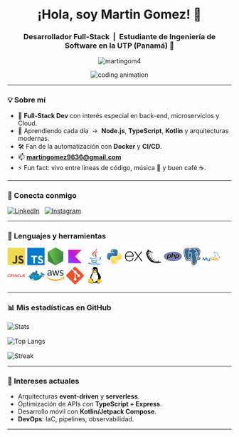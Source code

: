 <h1 align="center">¡Hola, soy Martin Gomez! 👋</h1>
<h3 align="center">Desarrollador Full-Stack &nbsp;|&nbsp; Estudiante de Ingeniería de Software en la UTP (Panamá) 🌟</h3>

<p align="center">
  <img src="https://komarev.com/ghpvc/?username=martingom4&label=Visitas%20al%20perfil&color=0e75b6&style=flat" alt="martingom4" />
</p>

<p align="center">
  <img src="https://github.com/Adam-pw/Adam-pw/blob/main/animation_500_kxa883sd.gif" width="250" alt="coding animation" />
</p>

---

### 💡 Sobre mí
- 🎯 **Full-Stack Dev** con interés especial en back-end, microservicios y Cloud.
- 🌱 Aprendiendo cada día &nbsp;→&nbsp; **Node.js**, **TypeScript**, **Kotlin** y arquitecturas modernas.
- 🛠️ Fan de la automatización con **Docker** y **CI/CD**.
- 📫 **martingomez9636@gmail.com**
- ⚡ Fun fact: vivo entre líneas de código, música 🎵 y buen café ☕️.

---

### 🤝 Conecta conmigo
[![LinkedIn](https://raw.githubusercontent.com/rahuldkjain/github-profile-readme-generator/master/src/images/icons/Social/linked-in-alt.svg)](https://www.linkedin.com/in/martingom4/)
&nbsp;
[![Instagram](https://raw.githubusercontent.com/rahuldkjain/github-profile-readme-generator/master/src/images/icons/Social/instagram.svg)](https://instagram.com/martingom4)

---

### 🧰 Lenguajes y herramientas

<p>
  <!-- Core -->
  <img src="https://raw.githubusercontent.com/devicons/devicon/master/icons/javascript/javascript-original.svg" title="JavaScript" width="40" height="40"/>
  <img src="https://raw.githubusercontent.com/devicons/devicon/master/icons/typescript/typescript-original.svg" title="TypeScript" width="40" height="40"/>
  <img src="https://raw.githubusercontent.com/devicons/devicon/master/icons/nodejs/nodejs-original.svg" title="Node.js" width="40" height="40"/>
  <img src="https://raw.githubusercontent.com/devicons/devicon/master/icons/kotlin/kotlin-original.svg" title="Kotlin" width="40" height="40"/>
  <img src="https://raw.githubusercontent.com/devicons/devicon/master/icons/java/java-original.svg" title="Java" width="40" height="40"/>
  <img src="https://raw.githubusercontent.com/devicons/devicon/master/icons/python/python-original.svg" title="Python" width="40" height="40"/>
  
  <!-- Back-end / Databases -->
  <img src="https://raw.githubusercontent.com/devicons/devicon/master/icons/express/express-original.svg" title="Express" width="40" height="40"/>
  <img src="https://raw.githubusercontent.com/devicons/devicon/master/icons/flask/flask-original.svg" title="Flask" width="40" height="40"/>
  <img src="https://raw.githubusercontent.com/devicons/devicon/master/icons/php/php-original.svg" title="PHP" width="40" height="40"/>
  <img src="https://raw.githubusercontent.com/devicons/devicon/master/icons/postgresql/postgresql-original.svg" title="PostgreSQL" width="40" height="40"/>
  <img src="https://raw.githubusercontent.com/devicons/devicon/master/icons/mysql/mysql-original-wordmark.svg" title="MySQL" width="40" height="40"/>
  <img src="https://raw.githubusercontent.com/devicons/devicon/master/icons/oracle/oracle-original.svg" title="Oracle" width="40" height="40"/>

  <!-- Tools / Cloud -->
  <img src="https://raw.githubusercontent.com/devicons/devicon/master/icons/docker/docker-original.svg" title="Docker" width="40" height="40"/>
  <img src="https://raw.githubusercontent.com/devicons/devicon/master/icons/amazonwebservices/amazonwebservices-original-wordmark.svg" title="AWS" width="40" height="40"/>
  <img src="https://raw.githubusercontent.com/devicons/devicon/master/icons/git/git-original.svg" title="Git" width="40" height="40"/>
  <img src="https://raw.githubusercontent.com/devicons/devicon/master/icons/linux/linux-original.svg" title="Linux" width="40" height="40"/>
</p>

---

### 📊 Mis estadísticas en GitHub
<p>
  <img align="center" src="https://github-readme-stats.vercel.app/api?username=martingom4&show_icons=true&theme=github_dark&hide_border=true" alt="Stats" />
</p>
<p>
  <img align="center" src="https://github-readme-stats.vercel.app/api/top-langs/?username=martingom4&layout=compact&theme=github_dark&hide_border=true" alt="Top Langs" />
</p>
<p>
  <img align="center" src="https://github-readme-streak-stats.herokuapp.com/?user=martingom4&theme=dark&hide_border=true" alt="Streak" />
</p>

---

### 🚀 Intereses actuales
- Arquitecturas **event-driven** y **serverless**.
- Optimización de APIs con **TypeScript + Express**.
- Desarrollo móvil con **Kotlin/Jetpack Compose**.
- **DevOps**: IaC, pipelines, observabilidad.

---
